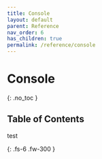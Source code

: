 ```yaml
---
title: Console
layout: default
parent: Reference
nav_order: 6
has_children: true
permalink: /reference/console
---
```

# Console

{: .no_toc }

## Table of Contents

test

{: .fs-6 .fw-300 }